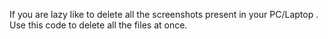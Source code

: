 If you are lazy like to delete all the screenshots present in your PC/Laptop . Use this code to delete all the files at once.
